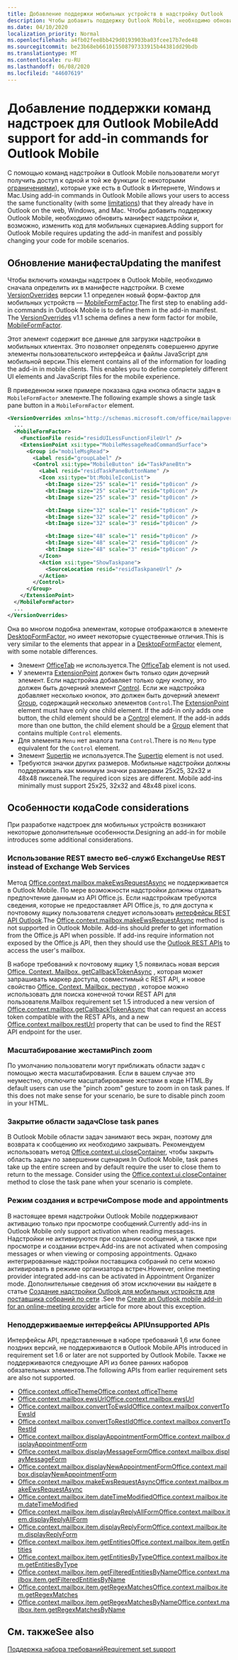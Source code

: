 ```yaml
---
title: Добавление поддержки мобильных устройств в надстройку Outlook
description: Чтобы добавить поддержку Outlook Mobile, необходимо обновить манифест надстройки и, возможно, изменить код для мобильных сценариев.
ms.date: 04/10/2020
localization_priority: Normal
ms.openlocfilehash: a4fb02fee8bb429d0193903ba03fcee17b7ede48
ms.sourcegitcommit: be23b68eb661015508797333915b44381dd29bdb
ms.translationtype: MT
ms.contentlocale: ru-RU
ms.lasthandoff: 06/08/2020
ms.locfileid: "44607619"
---
```

# <a name="add-support-for-add-in-commands-for-outlook-mobile"></a><span data-ttu-id="57597-103">Добавление поддержки команд надстроек для Outlook Mobile</span><span class="sxs-lookup"><span data-stu-id="57597-103">Add support for add-in commands for Outlook Mobile</span></span>

<span data-ttu-id="57597-104">С помощью команд надстройки в Outlook Mobile пользователи могут получить доступ к одной и той же функции (с некоторыми [ограничениями](#code-considerations)), которые уже есть в Outlook в Интернете, Windows и Mac.</span><span class="sxs-lookup"><span data-stu-id="57597-104">Using add-in commands in Outlook Mobile allows your users to access the same functionality (with some [limitations](#code-considerations)) that they already have in Outlook on the web, Windows, and Mac.</span></span> <span data-ttu-id="57597-105">Чтобы добавить поддержку Outlook Mobile, необходимо обновить манифест надстройки и, возможно, изменить код для мобильных сценариев.</span><span class="sxs-lookup"><span data-stu-id="57597-105">Adding support for Outlook Mobile requires updating the add-in manifest and possibly changing your code for mobile scenarios.</span></span>

## <a name="updating-the-manifest"></a><span data-ttu-id="57597-106">Обновление манифеста</span><span class="sxs-lookup"><span data-stu-id="57597-106">Updating the manifest</span></span>

<span data-ttu-id="57597-p102">Чтобы включить команды надстроек в Outlook Mobile, необходимо сначала определить их в манифесте надстройки. В схеме [VersionOverrides](../reference/manifest/versionoverrides.md) версии 1.1 определен новый форм-фактор для мобильных устройств — [MobileFormFactor](../reference/manifest/mobileformfactor.md).</span><span class="sxs-lookup"><span data-stu-id="57597-p102">The first step to enabling add-in commands in Outlook Mobile is to define them in the add-in manifest. The [VersionOverrides](../reference/manifest/versionoverrides.md) v1.1 schema defines a new form factor for mobile, [MobileFormFactor](../reference/manifest/mobileformfactor.md).</span></span>

<span data-ttu-id="57597-p103">Этот элемент содержит все данные для загрузки надстройки в мобильных клиентах. Это позволяет определять совершенно другие элементы пользовательского интерфейса и файлы JavaScript для мобильной версии.</span><span class="sxs-lookup"><span data-stu-id="57597-p103">This element contains all of the information for loading the add-in in mobile clients. This enables you to define completely different UI elements and JavaScript files for the mobile experience.</span></span>

<span data-ttu-id="57597-111">В приведенном ниже примере показана одна кнопка области задач в `MobileFormFactor` элементе.</span><span class="sxs-lookup"><span data-stu-id="57597-111">The following example shows a single task pane button in a `MobileFormFactor` element.</span></span>

```xml
<VersionOverrides xmlns="http://schemas.microsoft.com/office/mailappversionoverrides/1.1" xsi:type="VersionOverridesV1_1">
  ...
  <MobileFormFactor>
    <FunctionFile resid="residUILessFunctionFileUrl" />
    <ExtensionPoint xsi:type="MobileMessageReadCommandSurface">
      <Group id="mobileMsgRead">
        <Label resid="groupLabel" />
        <Control xsi:type="MobileButton" id="TaskPaneBtn">
          <Label resid="residTaskPaneButtonName" />
          <Icon xsi:type="bt:MobileIconList">
            <bt:Image size="25" scale="1" resid="tp0icon" />
            <bt:Image size="25" scale="2" resid="tp0icon" />
            <bt:Image size="25" scale="3" resid="tp0icon" />

            <bt:Image size="32" scale="1" resid="tp0icon" />
            <bt:Image size="32" scale="2" resid="tp0icon" />
            <bt:Image size="32" scale="3" resid="tp0icon" />

            <bt:Image size="48" scale="1" resid="tp0icon" />
            <bt:Image size="48" scale="2" resid="tp0icon" />
            <bt:Image size="48" scale="3" resid="tp0icon" />
          </Icon>
          <Action xsi:type="ShowTaskpane">
            <SourceLocation resid="residTaskpaneUrl" />
          </Action>
        </Control>
      </Group>
    </ExtensionPoint>
  </MobileFormFactor>
  ...
</VersionOverrides>
```

<span data-ttu-id="57597-112">Она во многом подобна элементам, которые отображаются в элементе [DesktopFormFactor](../reference/manifest/desktopformfactor.md), но имеет некоторые существенные отличия.</span><span class="sxs-lookup"><span data-stu-id="57597-112">This is very similar to the elements that appear in a [DesktopFormFactor](../reference/manifest/desktopformfactor.md) element, with some notable differences.</span></span>

- <span data-ttu-id="57597-113">Элемент [OfficeTab](../reference/manifest/officetab.md) не используется.</span><span class="sxs-lookup"><span data-stu-id="57597-113">The [OfficeTab](../reference/manifest/officetab.md) element is not used.</span></span>
- <span data-ttu-id="57597-p104">У элемента [ExtensionPoint](../reference/manifest/extensionpoint.md) должен быть только один дочерний элемент. Если надстройка добавляет только одну кнопку, это должен быть дочерний элемент [Control](../reference/manifest/control.md). Если же надстройка добавляет несколько кнопок, это должен быть дочерний элемент [Group](../reference/manifest/group.md), содержащий несколько элементов `Control`.</span><span class="sxs-lookup"><span data-stu-id="57597-p104">The [ExtensionPoint](../reference/manifest/extensionpoint.md) element must have only one child element. If the add-in only adds one button, the child element should be a [Control](../reference/manifest/control.md) element. If the add-in adds more than one button, the child element should be a [Group](../reference/manifest/group.md) element that contains multiple `Control` elements.</span></span>
- <span data-ttu-id="57597-117">Для элемента `Menu` нет аналога типа `Control`.</span><span class="sxs-lookup"><span data-stu-id="57597-117">There is no `Menu` type equivalent for the `Control` element.</span></span>
- <span data-ttu-id="57597-118">Элемент [Supertip](../reference/manifest/supertip.md) не используется.</span><span class="sxs-lookup"><span data-stu-id="57597-118">The [Supertip](../reference/manifest/supertip.md) element is not used.</span></span>
- <span data-ttu-id="57597-p105">Требуются значки других размеров. Мобильные надстройки должны поддерживать как минимум значки размерами 25x25, 32x32 и 48x48 пикселей.</span><span class="sxs-lookup"><span data-stu-id="57597-p105">The required icon sizes are different. Mobile add-ins minimally must support 25x25, 32x32 and 48x48 pixel icons.</span></span>

## <a name="code-considerations"></a><span data-ttu-id="57597-121">Особенности кода</span><span class="sxs-lookup"><span data-stu-id="57597-121">Code considerations</span></span>

<span data-ttu-id="57597-122">При разработке надстроек для мобильных устройств возникают некоторые дополнительные особенности.</span><span class="sxs-lookup"><span data-stu-id="57597-122">Designing an add-in for mobile introduces some additional considerations.</span></span>

### <a name="use-rest-instead-of-exchange-web-services"></a><span data-ttu-id="57597-123">Использование REST вместо веб-служб Exchange</span><span class="sxs-lookup"><span data-stu-id="57597-123">Use REST instead of Exchange Web Services</span></span>

<span data-ttu-id="57597-p106">Метод [Office.context.mailbox.makeEwsRequestAsync](../reference/objectmodel/preview-requirement-set/office.context.mailbox.md#methods) не поддерживается в Outlook Mobile. По мере возможности надстройки должны отдавать предпочтение данным из API Office.js. Если надстройкам требуются сведения, которые не предоставляет API Office.js, то для доступа к почтовому ящику пользователя следует использовать [интерфейсы REST API Outlook](/outlook/rest/).</span><span class="sxs-lookup"><span data-stu-id="57597-p106">The [Office.context.mailbox.makeEwsRequestAsync](../reference/objectmodel/preview-requirement-set/office.context.mailbox.md#methods) method is not supported in Outlook Mobile. Add-ins should prefer to get information from the Office.js API when possible. If add-ins require information not exposed by the Office.js API, then they should use the [Outlook REST APIs](/outlook/rest/) to access the user's mailbox.</span></span>

<span data-ttu-id="57597-127">В наборе требований к почтовому ящику 1,5 появилась новая версия [Office. Context. Mailbox. getCallbackTokenAsync](../reference/objectmodel/preview-requirement-set/office.context.mailbox.md#methods) , которая может запрашивать маркер доступа, совместимый с REST API, и новое свойство [Office. Context. Mailbox. рестурл](../reference/objectmodel/preview-requirement-set/office.context.mailbox.md#properties) , которое можно использовать для поиска конечной точки REST API для пользователя.</span><span class="sxs-lookup"><span data-stu-id="57597-127">Mailbox requirement set 1.5 introduced a new version of [Office.context.mailbox.getCallbackTokenAsync](../reference/objectmodel/preview-requirement-set/office.context.mailbox.md#methods) that can request an access token compatible with the REST APIs, and a new [Office.context.mailbox.restUrl](../reference/objectmodel/preview-requirement-set/office.context.mailbox.md#properties) property that can be used to find the REST API endpoint for the user.</span></span>

### <a name="pinch-zoom"></a><span data-ttu-id="57597-128">Масштабирование жестами</span><span class="sxs-lookup"><span data-stu-id="57597-128">Pinch zoom</span></span>

<span data-ttu-id="57597-p107">По умолчанию пользователи могут приближать области задач с помощью жеста масштабирования. Если в вашем случае это неуместно, отключите масштабирование жестами в коде HTML.</span><span class="sxs-lookup"><span data-stu-id="57597-p107">By default users can use the "pinch zoom" gesture to zoom in on task panes. If this does not make sense for your scenario, be sure to disable pinch zoom in your HTML.</span></span>

### <a name="close-task-panes"></a><span data-ttu-id="57597-131">Закрытие области задач</span><span class="sxs-lookup"><span data-stu-id="57597-131">Close task panes</span></span>

<span data-ttu-id="57597-p108">В Outlook Mobile области задач занимают весь экран, поэтому для возврата к сообщению их необходимо закрывать. Рекомендуем использовать метод [Office.context.ui.closeContainer](/javascript/api/office/office.ui#closecontainer--), чтобы закрыть область задач по завершении сценария.</span><span class="sxs-lookup"><span data-stu-id="57597-p108">In Outlook Mobile, task panes take up the entire screen and by default require the user to close them to return to the message. Consider using the [Office.context.ui.closeContainer](/javascript/api/office/office.ui#closecontainer--) method to close the task pane when your scenario is complete.</span></span>

### <a name="compose-mode-and-appointments"></a><span data-ttu-id="57597-134">Режим создания и встречи</span><span class="sxs-lookup"><span data-stu-id="57597-134">Compose mode and appointments</span></span>

<span data-ttu-id="57597-135">В настоящее время надстройки Outlook Mobile поддерживают активацию только при просмотре сообщений.</span><span class="sxs-lookup"><span data-stu-id="57597-135">Currently add-ins in Outlook Mobile only support activation when reading messages.</span></span> <span data-ttu-id="57597-136">Надстройки не активируются при создании сообщений, а также при просмотре и создании встреч.</span><span class="sxs-lookup"><span data-stu-id="57597-136">Add-ins are not activated when composing messages or when viewing or composing appointments.</span></span> <span data-ttu-id="57597-137">Однако интегрированные надстройки поставщика собраний по сети можно активировать в режиме организатора встреч.</span><span class="sxs-lookup"><span data-stu-id="57597-137">However, online meeting provider integrated add-ins can be activated in Appointment Organizer mode.</span></span> <span data-ttu-id="57597-138">Дополнительные сведения об этом исключении вы найдете в статье [Создание надстройки Outlook для мобильных устройств для поставщика собраний по сети](online-meeting.md) .</span><span class="sxs-lookup"><span data-stu-id="57597-138">See the [Create an Outlook mobile add-in for an online-meeting provider](online-meeting.md) article for more about this exception.</span></span>

### <a name="unsupported-apis"></a><span data-ttu-id="57597-139">Неподдерживаемые интерфейсы API</span><span class="sxs-lookup"><span data-stu-id="57597-139">Unsupported APIs</span></span>

<span data-ttu-id="57597-140">Интерфейсы API, представленные в наборе требований 1,6 или более поздних версий, не поддерживаются в Outlook Mobile.</span><span class="sxs-lookup"><span data-stu-id="57597-140">APIs introduced in requirement set 1.6 or later are not supported by Outlook Mobile.</span></span> <span data-ttu-id="57597-141">Также не поддерживаются следующие API из более ранних наборов обязательных элементов.</span><span class="sxs-lookup"><span data-stu-id="57597-141">The following APIs from earlier requirement sets are also not supported.</span></span>

  - [<span data-ttu-id="57597-142">Office.context.officeTheme</span><span class="sxs-lookup"><span data-stu-id="57597-142">Office.context.officeTheme</span></span>](../reference/objectmodel/preview-requirement-set/office.context.md#officetheme-officetheme)
  - [<span data-ttu-id="57597-143">Office.context.mailbox.ewsUrl</span><span class="sxs-lookup"><span data-stu-id="57597-143">Office.context.mailbox.ewsUrl</span></span>](../reference/objectmodel/preview-requirement-set/office.context.mailbox.md#properties)
  - [<span data-ttu-id="57597-144">Office.context.mailbox.convertToEwsId</span><span class="sxs-lookup"><span data-stu-id="57597-144">Office.context.mailbox.convertToEwsId</span></span>](../reference/objectmodel/preview-requirement-set/office.context.mailbox.md#methods)
  - [<span data-ttu-id="57597-145">Office.context.mailbox.convertToRestId</span><span class="sxs-lookup"><span data-stu-id="57597-145">Office.context.mailbox.convertToRestId</span></span>](../reference/objectmodel/preview-requirement-set/office.context.mailbox.md#methods)
  - [<span data-ttu-id="57597-146">Office.context.mailbox.displayAppointmentForm</span><span class="sxs-lookup"><span data-stu-id="57597-146">Office.context.mailbox.displayAppointmentForm</span></span>](../reference/objectmodel/preview-requirement-set/office.context.mailbox.md#methods)
  - [<span data-ttu-id="57597-147">Office.context.mailbox.displayMessageForm</span><span class="sxs-lookup"><span data-stu-id="57597-147">Office.context.mailbox.displayMessageForm</span></span>](../reference/objectmodel/preview-requirement-set/office.context.mailbox.md#methods)
  - [<span data-ttu-id="57597-148">Office.context.mailbox.displayNewAppointmentForm</span><span class="sxs-lookup"><span data-stu-id="57597-148">Office.context.mailbox.displayNewAppointmentForm</span></span>](../reference/objectmodel/preview-requirement-set/office.context.mailbox.md#methods)
  - [<span data-ttu-id="57597-149">Office.context.mailbox.makeEwsRequestAsync</span><span class="sxs-lookup"><span data-stu-id="57597-149">Office.context.mailbox.makeEwsRequestAsync</span></span>](../reference/objectmodel/preview-requirement-set/office.context.mailbox.md#methods)
  - [<span data-ttu-id="57597-150">Office.context.mailbox.item.dateTimeModified</span><span class="sxs-lookup"><span data-stu-id="57597-150">Office.context.mailbox.item.dateTimeModified</span></span>](../reference/objectmodel/preview-requirement-set/office.context.mailbox.item.md#properties)
  - [<span data-ttu-id="57597-151">Office.context.mailbox.item.displayReplyAllForm</span><span class="sxs-lookup"><span data-stu-id="57597-151">Office.context.mailbox.item.displayReplyAllForm</span></span>](../reference/objectmodel/preview-requirement-set/office.context.mailbox.item.md#methods)
  - [<span data-ttu-id="57597-152">Office.context.mailbox.item.displayReplyForm</span><span class="sxs-lookup"><span data-stu-id="57597-152">Office.context.mailbox.item.displayReplyForm</span></span>](../reference/objectmodel/preview-requirement-set/office.context.mailbox.item.md#methods)
  - [<span data-ttu-id="57597-153">Office.context.mailbox.item.getEntities</span><span class="sxs-lookup"><span data-stu-id="57597-153">Office.context.mailbox.item.getEntities</span></span>](../reference/objectmodel/preview-requirement-set/office.context.mailbox.item.md#methods)
  - [<span data-ttu-id="57597-154">Office.context.mailbox.item.getEntitiesByType</span><span class="sxs-lookup"><span data-stu-id="57597-154">Office.context.mailbox.item.getEntitiesByType</span></span>](../reference/objectmodel/preview-requirement-set/office.context.mailbox.item.md#methods)
  - [<span data-ttu-id="57597-155">Office.context.mailbox.item.getFilteredEntitiesByName</span><span class="sxs-lookup"><span data-stu-id="57597-155">Office.context.mailbox.item.getFilteredEntitiesByName</span></span>](../reference/objectmodel/preview-requirement-set/office.context.mailbox.item.md#methods)
  - [<span data-ttu-id="57597-156">Office.context.mailbox.item.getRegexMatches</span><span class="sxs-lookup"><span data-stu-id="57597-156">Office.context.mailbox.item.getRegexMatches</span></span>](../reference/objectmodel/preview-requirement-set/office.context.mailbox.item.md#methods)
  - [<span data-ttu-id="57597-157">Office.context.mailbox.item.getRegexMatchesByName</span><span class="sxs-lookup"><span data-stu-id="57597-157">Office.context.mailbox.item.getRegexMatchesByName</span></span>](../reference/objectmodel/preview-requirement-set/office.context.mailbox.item.md#methods)

## <a name="see-also"></a><span data-ttu-id="57597-158">См. также</span><span class="sxs-lookup"><span data-stu-id="57597-158">See also</span></span>

[<span data-ttu-id="57597-159">Поддержка набора требований</span><span class="sxs-lookup"><span data-stu-id="57597-159">Requirement set support</span></span>](../reference/requirement-sets/outlook-api-requirement-sets.md#requirement-sets-supported-by-exchange-servers-and-outlook-clients)